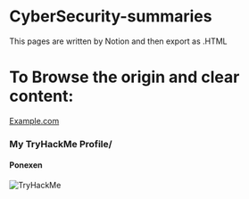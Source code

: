 # CyberSecurity-summaries

This pages are written by Notion and then export as .HTML

<h1>To Browse the origin and clear content:</h1>
<a href="http://example.com">Example.com</a>


<h3>My TryHackMe Profile/</h3>
<h4><a "https://tryhackme.com/p/Ponexen">Ponexen</a></h4>
<img src="https://tryhackme-badges.s3.amazonaws.com/Ponexen.png" alt="TryHackMe">
